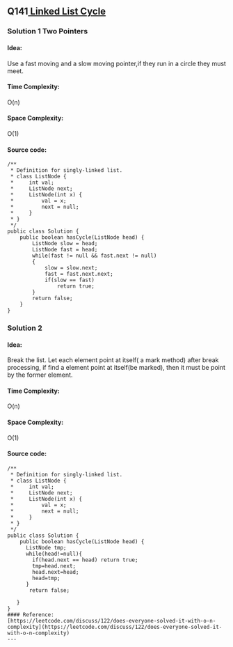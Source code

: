 ## Q141[ Linked List Cycle ](https://leetcode.com/problems/linked-list-cycle/) 

### Solution 1 Two Pointers
#### Idea:
Use a fast moving and a slow moving pointer,if they run in a circle they must meet. 
#### Time Complexity: 
O(n)
#### Space Complexity:
O(1)
#### Source code:
```
/**
 * Definition for singly-linked list.
 * class ListNode {
 *     int val;
 *     ListNode next;
 *     ListNode(int x) {
 *         val = x;
 *         next = null;
 *     }
 * }
 */
public class Solution {
    public boolean hasCycle(ListNode head) {
        ListNode slow = head;
        ListNode fast = head;
        while(fast != null && fast.next != null)
        {
            slow = slow.next;
            fast = fast.next.next;
            if(slow == fast)
                return true;
        }
        return false;
    }
}
```
### Solution 2 
#### Idea:
Break the list. Let each element point at itself( a mark method) after break processing, if find a element point at itself(be marked),
then it must be point by the former element.
#### Time Complexity: 
O(n)
#### Space Complexity:
O(1)
#### Source code:
```
/**
 * Definition for singly-linked list.
 * class ListNode {
 *     int val;
 *     ListNode next;
 *     ListNode(int x) {
 *         val = x;
 *         next = null;
 *     }
 * }
 */
public class Solution {
    public boolean hasCycle(ListNode head) {
      ListNode tmp;
      while(head!=null){
        if(head.next == head) return true;
        tmp=head.next;
        head.next=head;
        head=tmp;
      }
       return false;

   }
}
#### Reference:
[https://leetcode.com/discuss/122/does-everyone-solved-it-with-o-n-complexity](https://leetcode.com/discuss/122/does-everyone-solved-it-with-o-n-complexity)
---

